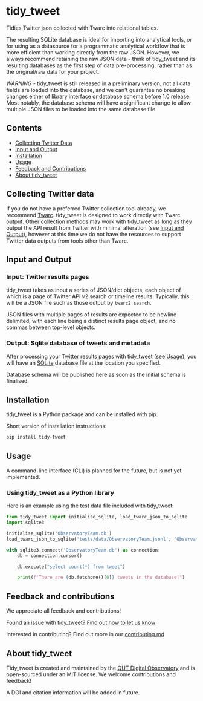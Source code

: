 # tidy_tweet

Tidies Twitter json collected with Twarc into relational tables.

The resulting SQLite database is ideal for importing into analytical tools, or for using as a datasource for a
programmatic analytical workflow that is more efficient than working directly from the raw JSON. However, we always
recommend retaining the raw JSON data - think of tidy_tweet and its resulting databases as the first step of data
pre-processing, rather than as the original/raw data for your project.

*WARNING* - tidy_tweet is still released in a preliminary version, not all data fields are loaded into the database,
and we can't guarantee no breaking changes either of library interface or database schema before 1.0 release. Most 
notably, the database schema will have a significant change to allow multiple JSON files to be loaded into the same
database file.

## Contents

- [Collecting Twitter Data](#collecting-twitter-data)
- [Input and Output](#input-and-output)
- [Installation](#installation)
- [Usage](#usage)
- [Feedback and Contributions](#feedback-and-contributions)
- [About tidy_tweet](#about-tidy_tweet)

## Collecting Twitter data

If you do not have a preferred Twitter collection tool already, we recommend [Twarc](https://github.com/DocNow/twarc/). 
tidy_tweet is designed to work directly with Twarc output. Other collection methods may work with tidy_tweet as long
as they output the API result from Twitter with minimal alteration (see [Input and Output](#input-and-output)), however 
at this time we do not have the resources to support Twitter data outputs from tools other than Twarc. 

## Input and Output

### Input: Twitter results pages

tidy_tweet takes as input a series of JSON/dict objects, each object of which is a page of Twitter API v2 search or 
timeline results. Typically, this will be a JSON file such as those output by `twarc2 search`.

JSON files with multiple pages of results are expected to be newline-delimited, with each line being a distinct results
page object, and no commas between top-level objects.

### Output: Sqlite database of tweets and metadata

After processing your Twitter results pages with tidy_tweet (see [Usage](#usage)), you will have an 
[SQLite](https://sqlite.org/index.html) database file at the location you specified.

Database schema will be published here as soon as the initial schema is finalised.

## Installation

tidy_tweet is a Python package and can be installed with pip.

Short version of installation instructions:

```bash
pip install tidy-tweet
```

## Usage

A command-line interface (CLI) is planned for the future, but is not yet implemented.

### Using tidy_tweet as a Python library

Here is an example using the test data file included with tidy_tweet:

```python
from tidy_tweet import initialise_sqlite, load_twarc_json_to_sqlite
import sqlite3

initialise_sqlite('ObservatoryTeam.db')
load_twarc_json_to_sqlite('tests/data/ObservatoryTeam.jsonl', 'ObservatoryTeam.db')

with sqlite3.connect('ObservatoryTeam.db') as connection:
    db = connection.cursor()

    db.execute("select count(*) from tweet")

    print(f"There are {db.fetchone()[0]} tweets in the database!")
```

## Feedback and contributions

We appreciate all feedback and contributions!

Found an issue with tidy_tweet? [Find out how to let us know](contributing.md#filing-an-issue)

Interested in contributing? Find out more in our [contributing.md](contributing.md)

## About tidy_tweet

Tidy_tweet is created and maintained by the [QUT Digital Observatory](https://www.qut.edu.au/digital-observatory) and
is open-sourced under an MIT license. We welcome contributions and feedback!

A DOI and citation information will be added in future.
